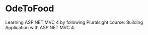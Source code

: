 # OdeToFood
Learning ASP.NET MVC 4 by following Pluralsight course: Building Application with ASP.NET MVC 4.
